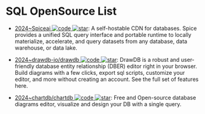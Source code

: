 # SQL OpenSource List

- [2024~Spiceai ![code](https://ng-t2024~Sssets/code.svg) ![star](https://img.shields.io/github/stars/spiceai/spiceai)](https://github.com/spiceai/spiceai): A self-hostable CDN for databases. Spice provides a unified SQL query interface and portable runtime to locally materialize, accelerate, and query datasets from any database, data warehouse, or data lake.

- [2024~drawdb-io/drawdb ![code](https://ng-tech.icu/assets/code.svg) ![star](https://img.shields.io/github/stars/drawdb-io/drawdb)](https://github.com/drawdb-io/drawdb): DrawDB is a robust and user-friendly database entity relationship (DBER) editor right in your browser. Build diagrams with a few clicks, export sql scripts, customize your editor, and more without creating an account. See the full set of features here.

- [2024~chartdb/chartdb ![code](https://ng-tech.icu/assets/code.svg) ![star](https://img.shields.io/github/stars/chartdb/chartdb)](https://github.com/chartdb/chartdb): Free and Open-source database diagrams editor, visualize and design your DB with a single query.
